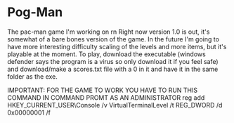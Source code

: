 # Pog-Man
The pac-man game I'm working on rn
Right now version 1.0 is out, it's somewhat of a bare bones version of the game.
In the future I'm going to have more interesting difficulty scaling of the levels and more items, but it's playable at the moment.
To play, download the executable (windows defender says the program is a virus so only download it if you feel safe) and download/make a scores.txt file with a 0 in it and have it in the same folder as the exe.

IMPORTANT: FOR THE GAME TO WORK YOU HAVE TO RUN THIS COMMAND IN COMMAND PROMT AS AN ADMINISTRATOR
reg add HKEY_CURRENT_USER\Console /v VirtualTerminalLevel /t REG_DWORD /d 0x00000001 /f
